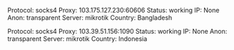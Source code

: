 Protocol: socks4
Proxy: 103.175.127.230:60606
Status: working
IP: None
Anon: transparent
Server: mikrotik
Country: Bangladesh

Protocol: socks4
Proxy: 103.39.51.156:1090
Status: working
IP: None
Anon: transparent
Server: mikrotik
Country: Indonesia

